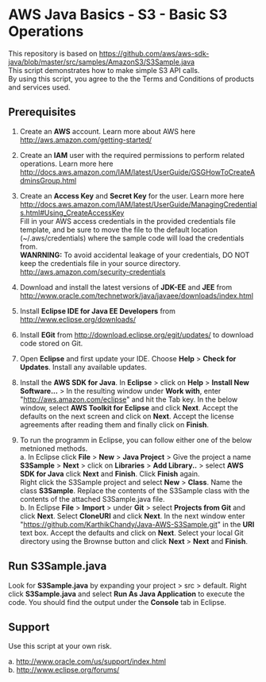AWS Java Basics - S3 - Basic S3 Operations 
===========================================
This repository is based on https://github.com/aws/aws-sdk-java/blob/master/src/samples/AmazonS3/S3Sample.java  
This script demonstrates how to make simple S3 API calls.   
By using this script, you agree to the the Terms and Conditions of products and services used.

Prerequisites
--------------
1.  Create an **AWS** account. Learn more about AWS here http://aws.amazon.com/getting-started/

2.  Create an **IAM** user with the required permissions to perform related operations. Learn more here http://docs.aws.amazon.com/IAM/latest/UserGuide/GSGHowToCreateAdminsGroup.html  
	
3.	Create an **Access Key** and **Secret Key** for the user. Learn more here http://docs.aws.amazon.com/IAM/latest/UserGuide/ManagingCredentials.html#Using_CreateAccessKey  
	Fill in your AWS access credentials in the provided credentials file template, and be sure to move the file to the default location (~/.aws/credentials) where the sample code will load the credentials from.  
	**WANRNING:** To avoid accidental leakage of your credentials, DO NOT keep the credentials file in your source directory. http://aws.amazon.com/security-credentials

4.  Download and install the latest versions of **JDK-EE** and **JEE** from http://www.oracle.com/technetwork/java/javaee/downloads/index.html

5.  Install **Eclipse IDE for Java EE Developers** from http://www.eclipse.org/downloads/
 
6.  Install **EGit** from http://download.eclipse.org/egit/updates/ to download code stored on Git.

7.  Open **Eclipse** and first update your IDE. Choose **Help** > **Check for Updates**. Install any available updates.

8.  Install the **AWS SDK for Java**. In **Eclipse** > click on **Help** > **Install New Software...** > In the resulting window under **Work with**, enter "http://aws.amazon.com/eclipse" and hit the Tab key. In the below window, select **AWS Toolkit for Eclipse** and click **Next**. Accept the defaults on the next screen and click on **Next**. Accept the license agreements after reading them and finally click on **Finish**.  

9.  To run the programm in Eclipse, you can follow either one of the below metnioned methods.  
  	a. In Eclipse click **File** > **New** > **Java Project** > Give the project a name **S3Sample** > **Next** > click on **Libraries** > **Add Library..** > select **AWS SDK for Java** click **Next** and **Finish**. Click **Finish** again.  
	Right click the S3Sample project and select **New** > **Class**. Name the class **S3Sample**. Replace the contents of the S3Sample class with the contents of the attached S3Sample.java file.  
	b. In Eclipse **File** > **Import** > under **Git** > select **Projects from Git** and click **Next**. Select **CloneURl** and click **Next**. In the next window enter "https://github.com/KarthikChandy/Java-AWS-S3Sample.git" in the **URl** text box. Accept the defaults and click on **Next**. Select your local Git directory using the Brownse button and click **Next** > **Next** and **Finish**.

Run S3Sample.java
-----------------
Look for **S3Sample.java** by expanding your project > src > default. Right click **S3Sample.java** and select **Run As Java Application** to execute the code. You should find the output under the **Console** tab in Eclipse.

Support
-------------------
Use this script at your own risk.

a.	http://www.oracle.com/us/support/index.html  
b.	http://www.eclipse.org/forums/

